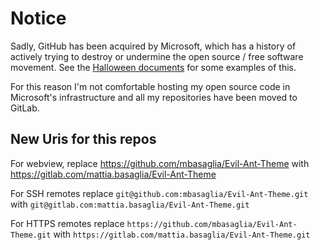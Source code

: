 Notice
======

Sadly, GitHub has been acquired by Microsoft, which has a history of
actively trying to destroy or undermine the open source / free software
movement.
See the [Halloween documents](http://catb.org/~esr/halloween/) for some
examples of this.

For this reason I'm not comfortable hosting my open source code in Microsoft's
infrastructure and all my repositories have been moved to GitLab.

New Uris for this repos
-----------------------

For webview, replace
https://github.com/mbasaglia/Evil-Ant-Theme with
https://gitlab.com/mattia.basaglia/Evil-Ant-Theme

For SSH remotes replace
`git@github.com:mbasaglia/Evil-Ant-Theme.git` with
`git@gitlab.com:mattia.basaglia/Evil-Ant-Theme.git`

For HTTPS remotes replace
`https://github.com/mbasaglia/Evil-Ant-Theme.git` with
`https://gitlab.com/mattia.basaglia/Evil-Ant-Theme.git`


